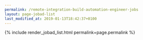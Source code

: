 ```yaml
---
permalink: /remote-integration-build-automation-engineer-jobs
layout: page-jobad-list
last_modified_at: 2019-01-13T18:42:37+0100
---
```

{% include render_jobad_list.html permalink=page.permalink %}
